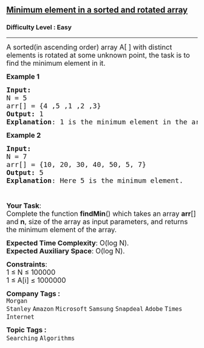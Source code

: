 <h2><a href="https://practice.geeksforgeeks.org/problems/minimum-element-in-a-sorted-and-rotated-array3611/1?page=6&difficulty[]=0&sortBy=submissions">Minimum element in a sorted and rotated array</a></h2><h3>Difficulty Level : Easy</h3><hr><div class="problems_problem_content__Xm_eO"><p><span style="font-size: 18px;">A sorted(in&nbsp;ascending order) array A[ ] with distinct elements is rotated at some unknown point, the task is to find the minimum element in it.</span></p>
<p><span style="font-size: 18px;"><strong>Example 1</strong></span></p>
<pre><span style="font-size: 18px;"><strong>Input:
</strong>N = 5
arr[] = {4 ,5 ,1 ,2 ,3}
<strong>Output: </strong>1
</span><span style="font-size: 18px;"><strong>Explanation</strong>: 1 is the minimum element in the array.</span></pre>
<p><span style="font-size: 18px;"><strong>Example 2</strong></span></p>
<pre><span style="font-size: 18px;"><strong>Input:
</strong>N = 7
arr[] = {10, 20, 30, 40, 50, 5, 7}
</span><span style="font-size: 18px;"><strong>Output: </strong>5
</span><span style="font-size: 18px;"><strong>Explanation</strong>: Here 5 is the minimum element.</span></pre>
<p>&nbsp;</p>
<p><span style="font-size: 18px;"><strong>Your Task</strong>:<br>Complete the function&nbsp;<strong>findMin</strong>() which takes an array <strong>arr</strong>[] and <strong>n</strong>, size of the array as input parameters, and returns the minimum element of the array.</span></p>
<p><span style="font-size: 18px;"><strong>Expected Time Complexity</strong>: O(log N).<br><strong>Expected Auxiliary Space</strong>: O(log N).</span></p>
<p><span style="font-size: 18px;"><strong>Constraints</strong>:<br>1 ≤ N ≤ 100000<br>1 ≤ A[i] ≤ 1000000</span></p></div><p><span style=font-size:18px><strong>Company Tags : </strong><br><code>Morgan Stanley</code>&nbsp;<code>Amazon</code>&nbsp;<code>Microsoft</code>&nbsp;<code>Samsung</code>&nbsp;<code>Snapdeal</code>&nbsp;<code>Adobe</code>&nbsp;<code>Times Internet</code>&nbsp;<br><p><span style=font-size:18px><strong>Topic Tags : </strong><br><code>Searching</code>&nbsp;<code>Algorithms</code>&nbsp;